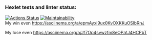 ### Hexlet tests and linter status:
[![Actions Status](https://github.com/ilya00310/backend-project-44/actions/workflows/hexlet-check.yml/badge.svg)](https://github.com/ilya00310/backend-project-44/actions)
[![Maintainability](https://api.codeclimate.com/v1/badges/bc2664028cbd167e0e14/maintainability)](https://codeclimate.com/github/ilya00310/backend-project-44/maintainability)   
My win even https://asciinema.org/a/epmAyxi9ux0KvOXKKuOSIbRnJ 

My lose even https://asciinema.org/a/J17Op4svwzfm8eOPa1J4HCPbT